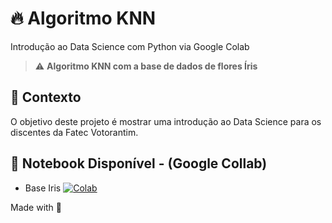 # 🔥 Algoritmo KNN

Introdução ao Data Science com Python via Google Colab

> ⚠️ **Algoritmo KNN com a base de dados de flores Íris**

## 🧠 Contexto

O objetivo deste projeto é mostrar uma introdução ao Data Science para os discentes da Fatec Votorantim.

## 📔 Notebook Disponível - (Google Collab)

* Base Iris [![Colab](https://colab.research.google.com/assets/colab-badge.svg)](https://colab.research.google.com/drive/1TzzaVf36Kg12OTjpO2MpsVQx_kM6t2d8?usp=sharing)



Made with 💜